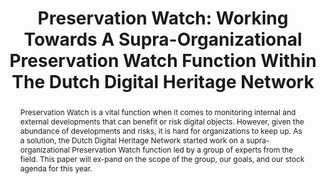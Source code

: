 ---
abstract: 'Preservation Watch is a vital function when it comes to monitoring internal
  and external developments that can benefit or risk digital objects. However, given
  the abundance of developments and risks, it is hard for organizations to keep up.
  As a solution, the Dutch Digital Heritage Network started work on a supra-organizational
  Preservation Watch function led by a group of experts from the field. This paper
  will ex-pand on the scope of the group, our goals, and our stock agenda for this
  year. '
creators:
- Tamara van Zwol
- Eva van den Hurk – van ‘t Klooster
- Lotte Wijsman
date: null
document_url: https://osf.io/download/3fr8p/
grand_parent: iPRES
institutions:
- National Archives Of The Netherlands
keywords:
- preservation watch
- community
- supra-organizational
- exchange
landing_page_url: https://osf.io/rd7vs/
language: eng
layout: publication
license: CC-BY 4.0 International
notes_url: null
parent: iPRES 2022
publication_type: short paper
size: null
slides_url: https://osf.io/download/a25sb/
source_name: iPRES:osf:rd7vs
stream_url: https://youtu.be/2_I4WVG_ANc
title: 'Preservation Watch: Working Towards A Supra-Organizational Preservation Watch
  Function Within The Dutch Digital Heritage Network'
year: 2022
---
